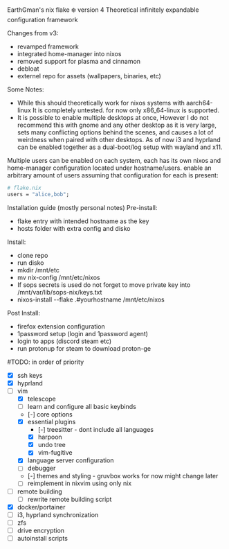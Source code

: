 EarthGman's nix flake ❄️ version 4
Theoretical infinitely expandable configuration framework

Changes from v3:
- revamped framework
- integrated home-manager into nixos
- removed support for plasma and cinnamon
- debloat
- externel repo for assets (wallpapers, binaries, etc)

Some Notes:
- While this should theoretically work for nixos systems with aarch64-linux It is completely untested. for now only x86_64-linux is supported.
- It is possible to enable multiple desktops at once, However I do not recommend this with gnome and any other desktop as it is very large, sets many conflicting options behind the scenes, and causes a lot of weirdness when paired with other desktops. As of now i3 and hyprland can be enabled together as a dual-boot/log setup with wayland and x11.

Multiple users can be enabled on each system, each has its own nixos and home-manager configuration located under 
hostname/users.
enable an arbitrary amount of users assuming that configuration for each is present:

```nix
# flake.nix
users = "alice,bob";
```

Installation guide (mostly personal notes)
Pre-install:
- flake entry with intended hostname as the key
- hosts folder with extra config and disko

Install:
- clone repo
- run disko
- mkdir /mnt/etc
- mv nix-config /mnt/etc/nixos
- If sops secrets is used do not forget to move private key into /mnt/var/lib/sops-nix/keys.txt
- nixos-install --flake .#yourhostname /mnt/etc/nixos

Post Install:
- firefox extension configuration
- 1password setup (login and 1password agent)
- login to apps (discord steam etc)
- run protonup for steam to download proton-ge

#TODO: in order of priority
- [x] ssh keys
- [x] hyprland
- [ ] vim
  - [x] telescope
  - [ ] learn and configure all basic keybinds
  - [-] core options
  - [x] essential plugins
    - [-] treesitter - dont include all languages
    - [x] harpoon
    - [x] undo tree
    - [x] vim-fugitive
  - [x] language server configuration
  - [ ] debugger
  - [-] themes and styling - gruvbox works for now might change later
  - [ ] reimplement in nixvim using only nix
- [ ] remote building
  - [ ] rewrite remote building script
- [x] docker/portainer
- [ ] i3, hyprland synchronization
- [ ] zfs
- [ ] drive encryption
- [ ] autoinstall scripts
